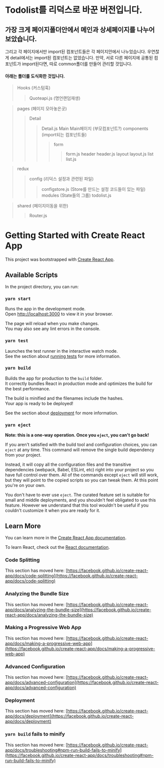 Todolist를 리덕스로 바꾼 버전입니다.
=============





## 가장 크게 페이지폴더안에서 메인과 상세페이지를 나누어보았습니다.

그리고 각 페이지에서만 import된 컴포넌트들은 각 페이지안에서 나누었습니다.
우연찮게 detail에서는 import된 컴포넌트는 없었습니다.
만약, 서로 다른 페이지에 공통된 컴포넌트가 import된다면, 따로 common폴더를 만들어 관리할 것입니다.



#### 아래는 폴더를 도식화한 것입니다.



> Hooks (커스텀훅)
>	> Quoteapi.js (명언랜덤재생)

> pages (페이지 모아놓은곳)
>	> Detail
>	>	> Detail.js
>	> Main
>	>	> Main페이지 (부모컴포넌트?)
>	>	> components (import되는 컴포넌트들)
>	>	>   >form
>	>	>   >   >form.js
>	>	>   >header
>	>	>   >   >header.js
>	>	>   >layout
>	>	>   >   >layout.js
>	>	>   >list
>	>	>   >   >list.js

>redux
>   >config (리덕스 설정과 관련된 파일)
>	>	>configstore.js (Store를 만드는 설정 코드들이 있는 파일)
>   >modules (State들의 그룹)
>	>	>todolist.js

>shared (페이지이동을 위한)
>   >Router.js









# Getting Started with Create React App

This project was bootstrapped with [Create React App](https://github.com/facebook/create-react-app).

## Available Scripts

In the project directory, you can run:

### `yarn start`

Runs the app in the development mode.\
Open [http://localhost:3000](http://localhost:3000) to view it in your browser.

The page will reload when you make changes.\
You may also see any lint errors in the console.

### `yarn test`

Launches the test runner in the interactive watch mode.\
See the section about [running tests](https://facebook.github.io/create-react-app/docs/running-tests) for more information.

### `yarn build`

Builds the app for production to the `build` folder.\
It correctly bundles React in production mode and optimizes the build for the best performance.

The build is minified and the filenames include the hashes.\
Your app is ready to be deployed!

See the section about [deployment](https://facebook.github.io/create-react-app/docs/deployment) for more information.

### `yarn eject`

**Note: this is a one-way operation. Once you `eject`, you can't go back!**

If you aren't satisfied with the build tool and configuration choices, you can `eject` at any time. This command will remove the single build dependency from your project.

Instead, it will copy all the configuration files and the transitive dependencies (webpack, Babel, ESLint, etc) right into your project so you have full control over them. All of the commands except `eject` will still work, but they will point to the copied scripts so you can tweak them. At this point you're on your own.

You don't have to ever use `eject`. The curated feature set is suitable for small and middle deployments, and you shouldn't feel obligated to use this feature. However we understand that this tool wouldn't be useful if you couldn't customize it when you are ready for it.

## Learn More

You can learn more in the [Create React App documentation](https://facebook.github.io/create-react-app/docs/getting-started).

To learn React, check out the [React documentation](https://reactjs.org/).

### Code Splitting

This section has moved here: [https://facebook.github.io/create-react-app/docs/code-splitting](https://facebook.github.io/create-react-app/docs/code-splitting)

### Analyzing the Bundle Size

This section has moved here: [https://facebook.github.io/create-react-app/docs/analyzing-the-bundle-size](https://facebook.github.io/create-react-app/docs/analyzing-the-bundle-size)

### Making a Progressive Web App

This section has moved here: [https://facebook.github.io/create-react-app/docs/making-a-progressive-web-app](https://facebook.github.io/create-react-app/docs/making-a-progressive-web-app)

### Advanced Configuration

This section has moved here: [https://facebook.github.io/create-react-app/docs/advanced-configuration](https://facebook.github.io/create-react-app/docs/advanced-configuration)

### Deployment

This section has moved here: [https://facebook.github.io/create-react-app/docs/deployment](https://facebook.github.io/create-react-app/docs/deployment)

### `yarn build` fails to minify

This section has moved here: [https://facebook.github.io/create-react-app/docs/troubleshooting#npm-run-build-fails-to-minify](https://facebook.github.io/create-react-app/docs/troubleshooting#npm-run-build-fails-to-minify)

